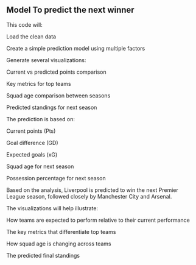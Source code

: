 




## Model To predict the next winner
This code will:

Load the clean data

Create a simple prediction model using multiple factors

Generate several visualizations:

Current vs predicted points comparison

Key metrics for top teams

Squad age comparison between seasons

Predicted standings for next season

The prediction is based on:

Current points (Pts)

Goal difference (GD)

Expected goals (xG)

Squad age for next season

Possession percentage for next season

Based on the analysis, Liverpool is predicted to win the next Premier League season, followed closely by Manchester City and Arsenal.

The visualizations will help illustrate:

How teams are expected to perform relative to their current performance

The key metrics that differentiate top teams

How squad age is changing across teams

The predicted final standings
